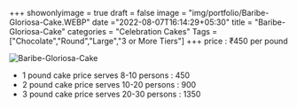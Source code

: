 +++
showonlyimage = true
draft = false
image = "img/portfolio/Baribe-Gloriosa-Cake.WEBP"
date ="2022-08-07T16:14:29+05:30"
title = "Baribe-Gloriosa-Cake"
categories = "Celebration Cakes"
Tags = ["Chocolate","Round","Large","3 or More Tiers"]
+++
price : ₹450 per pound
<!--more-->
![Baribe-Gloriosa-Cake](/img/portfolio/Baribe-Gloriosa-Cake.WEBP)
* 1 pound cake price serves 8-10 persons : 450
* 2 pound cake price serves 10-20 persons : 900
* 3 pound cake price serves 20-30 persons : 1350
